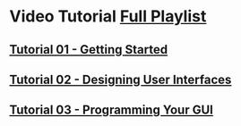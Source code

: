 # Video Tutorial <a href="https://www.youtube.com/watch?v=sIQr1hdmLTs&list=PLX1Q-hFcycYaeifoeVQc-DymohckCcMz9" target="_blank">Full Playlist</a>

## <a href="https://www.youtube.com/watch?v=sIQr1hdmLTs" target="_blank">Tutorial 01 - Getting Started</a>

## <a href="https://www.youtube.com/watch?v=mLJ7nL5qtaU" target="_blank">Tutorial 02 - Designing User Interfaces</a>

## <a href="https://www.youtube.com/watch?v=7nszf2clZ_o" target="_blank">Tutorial 03 - Programming Your GUI</a>
